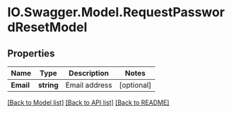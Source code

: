 # IO.Swagger.Model.RequestPasswordResetModel
## Properties

Name | Type | Description | Notes
------------ | ------------- | ------------- | -------------
**Email** | **string** | Email address | [optional] 

[[Back to Model list]](../README.md#documentation-for-models) [[Back to API list]](../README.md#documentation-for-api-endpoints) [[Back to README]](../README.md)

